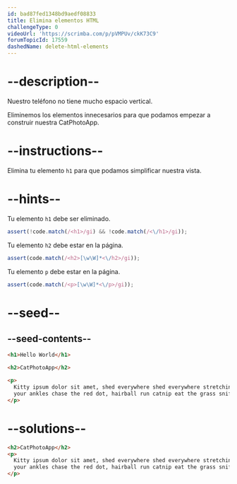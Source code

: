 ```yaml
---
id: bad87fed1348bd9aedf08833
title: Elimina elementos HTML
challengeType: 0
videoUrl: 'https://scrimba.com/p/pVMPUv/ckK73C9'
forumTopicId: 17559
dashedName: delete-html-elements
---
```


# --description--

Nuestro teléfono no tiene mucho espacio vertical.

Eliminemos los elementos innecesarios para que podamos empezar a construir nuestra CatPhotoApp.

# --instructions--

Elimina tu elemento `h1` para que podamos simplificar nuestra vista.

# --hints--

Tu elemento `h1` debe ser eliminado.

```js
assert(!code.match(/<h1>/gi) && !code.match(/<\/h1>/gi));
```

Tu elemento `h2` debe estar en la página.

```js
assert(code.match(/<h2>[\w\W]*<\/h2>/gi));
```

Tu elemento `p` debe estar en la página.

```js
assert(code.match(/<p>[\w\W]*<\/p>/gi));
```

# --seed--

## --seed-contents--

```html
<h1>Hello World</h1>

<h2>CatPhotoApp</h2>

<p>
  Kitty ipsum dolor sit amet, shed everywhere shed everywhere stretching attack
  your ankles chase the red dot, hairball run catnip eat the grass sniff.
</p>
```

# --solutions--

```html
<h2>CatPhotoApp</h2>
<p>
  Kitty ipsum dolor sit amet, shed everywhere shed everywhere stretching attack
  your ankles chase the red dot, hairball run catnip eat the grass sniff.
</p>
```
